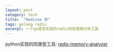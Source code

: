 ```yaml
---
layout: post
category: tech
title:  "Redisee 序"
tags: golang redis
excerpt: 一个go语言实现的redis内存使用分析工具
---
```



python实现的同类型工具: [redis-memory-analyzer](https://github.com/gamenet/redis-memory-analyzer)
